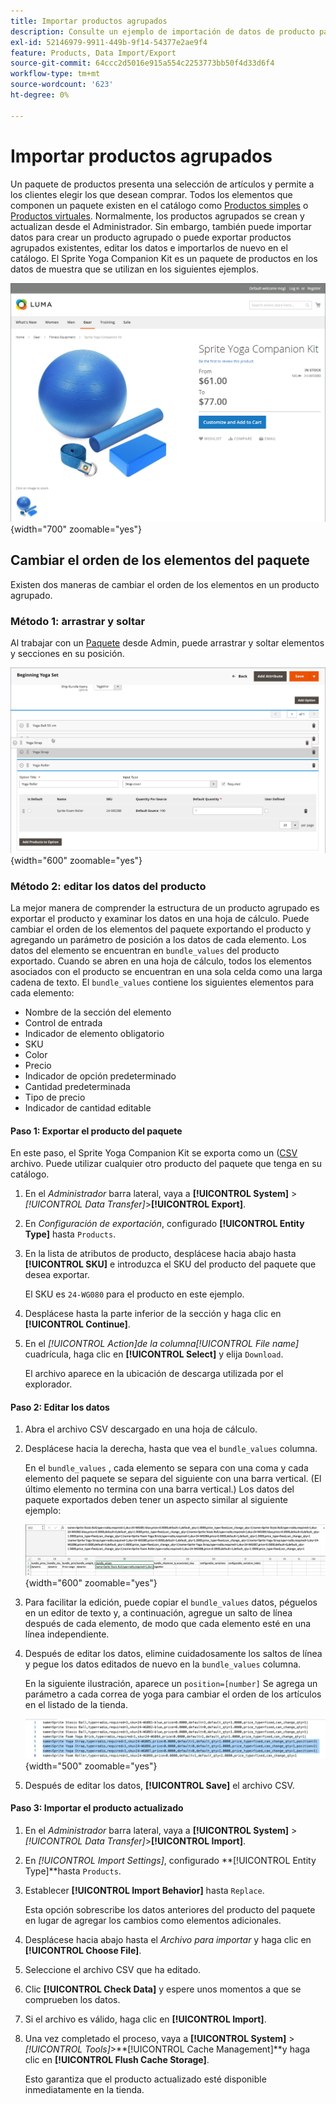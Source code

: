 ```yaml
---
title: Importar productos agrupados
description: Consulte un ejemplo de importación de datos de producto para un producto agrupado.
exl-id: 52146979-9911-449b-9f14-54377e2ae9f4
feature: Products, Data Import/Export
source-git-commit: 64ccc2d5016e915a554c2253773bb50f4d33d6f4
workflow-type: tm+mt
source-wordcount: '623'
ht-degree: 0%

---
```


# Importar productos agrupados

Un paquete de productos presenta una selección de artículos y permite a los clientes elegir los que desean comprar. Todos los elementos que componen un paquete existen en el catálogo como [Productos simples](../catalog/product-create-simple.md) o [Productos virtuales](../catalog/product-create-virtual.md). Normalmente, los productos agrupados se crean y actualizan desde el Administrador. Sin embargo, también puede importar datos para crear un producto agrupado o puede exportar productos agrupados existentes, editar los datos e importarlos de nuevo en el catálogo. El Sprite Yoga Companion Kit es un paquete de productos en los datos de muestra que se utilizan en los siguientes ejemplos.

![Producto agrupado](../catalog/assets/product-bundle.png){width="700" zoomable="yes"}

## Cambiar el orden de los elementos del paquete

Existen dos maneras de cambiar el orden de los elementos en un producto agrupado.

### Método 1: arrastrar y soltar

Al trabajar con un [Paquete](../catalog/product-create-bundle.md) desde Admin, puede arrastrar y soltar elementos y secciones en su posición.

![Elementos de paquete](../catalog/assets/product-bundle-items-move.png){width="600" zoomable="yes"}

### Método 2: editar los datos del producto

La mejor manera de comprender la estructura de un producto agrupado es exportar el producto y examinar los datos en una hoja de cálculo. Puede cambiar el orden de los elementos del paquete exportando el producto y agregando un parámetro de posición a los datos de cada elemento. Los datos del elemento se encuentran en `bundle_values` del producto exportado. Cuando se abren en una hoja de cálculo, todos los elementos asociados con el producto se encuentran en una sola celda como una larga cadena de texto. El `bundle_values` contiene los siguientes elementos para cada elemento:

- Nombre de la sección del elemento
- Control de entrada
- Indicador de elemento obligatorio
- SKU
- Color
- Precio
- Indicador de opción predeterminado
- Cantidad predeterminada
- Tipo de precio
- Indicador de cantidad editable

#### Paso 1: Exportar el producto del paquete

En este paso, el Sprite Yoga Companion Kit se exporta como un ([CSV](data-csv.md) archivo. Puede utilizar cualquier otro producto del paquete que tenga en su catálogo.

1. En el _Administrador_ barra lateral, vaya a **[!UICONTROL System]** > _[!UICONTROL Data Transfer]_>**[!UICONTROL Export]**.

1. En _Configuración de exportación_, configurado **[!UICONTROL Entity Type]** hasta `Products`.

1. En la lista de atributos de producto, desplácese hacia abajo hasta **[!UICONTROL SKU]** e introduzca el SKU del producto del paquete que desea exportar.

   El SKU es `24-WG080` para el producto en este ejemplo.

1. Desplácese hasta la parte inferior de la sección y haga clic en **[!UICONTROL Continue]**.

1. En el _[!UICONTROL Action]_de la columna_[!UICONTROL File name]_ cuadrícula, haga clic en **[!UICONTROL Select]** y elija `Download`.

   El archivo aparece en la ubicación de descarga utilizada por el explorador.

#### Paso 2: Editar los datos

1. Abra el archivo CSV descargado en una hoja de cálculo.

1. Desplácese hacia la derecha, hasta que vea el `bundle_values` columna.

   En el `bundle_values` , cada elemento se separa con una coma y cada elemento del paquete se separa del siguiente con una barra vertical. (El último elemento no termina con una barra vertical.) Los datos del paquete exportados deben tener un aspecto similar al siguiente ejemplo:

   ![Valores de paquete](./assets/product-bundle-values-export-data.png){width="600" zoomable="yes"}

1. Para facilitar la edición, puede copiar el `bundle_values` datos, péguelos en un editor de texto y, a continuación, agregue un salto de línea después de cada elemento, de modo que cada elemento esté en una línea independiente.

1. Después de editar los datos, elimine cuidadosamente los saltos de línea y pegue los datos editados de nuevo en la `bundle_values` columna.

   En la siguiente ilustración, aparece un `position=[number]` Se agrega un parámetro a cada correa de yoga para cambiar el orden de los artículos en el listado de la tienda.

   ![Parámetro de posición](./assets/product-bundle-values-position-parameter.png){width="500" zoomable="yes"}

1. Después de editar los datos, **[!UICONTROL Save]** el archivo CSV.

#### Paso 3: Importar el producto actualizado

1. En el _Administrador_ barra lateral, vaya a **[!UICONTROL System]** > _[!UICONTROL Data Transfer]_>**[!UICONTROL Import]**.

1. En _[!UICONTROL Import Settings]_, configurado **[!UICONTROL Entity Type]**hasta `Products`.

1. Establecer **[!UICONTROL Import Behavior]** hasta `Replace`.

   Esta opción sobrescribe los datos anteriores del producto del paquete en lugar de agregar los cambios como elementos adicionales.

1. Desplácese hacia abajo hasta el _Archivo para importar_ y haga clic en **[!UICONTROL Choose File]**.

1. Seleccione el archivo CSV que ha editado.

1. Clic **[!UICONTROL Check Data]** y espere unos momentos a que se comprueben los datos.

1. Si el archivo es válido, haga clic en **[!UICONTROL Import]**.

1. Una vez completado el proceso, vaya a **[!UICONTROL System]** > _[!UICONTROL Tools]_>**[!UICONTROL Cache Management]**y haga clic en **[!UICONTROL Flush Cache Storage]**.

   Esto garantiza que el producto actualizado esté disponible inmediatamente en la tienda.
